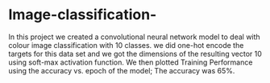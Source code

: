 # Image-classification-
In this project we created a convolutional neural network model to deal with colour image classification with 10 classes. we did one-hot encode the targets for this data set and we got the dimensions of the resulting vector 10 using soft-max activation function. We then plotted Training Performance using the accuracy vs. epoch of the model; The accuracy was 65%. 
